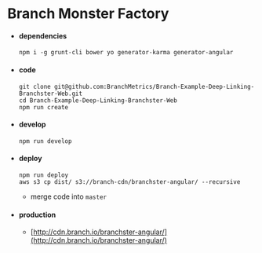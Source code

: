 # Branch Monster Factory

- #### dependencies 

    ```
    npm i -g grunt-cli bower yo generator-karma generator-angular
    ```

- #### code

    ```
    git clone git@github.com:BranchMetrics/Branch-Example-Deep-Linking-Branchster-Web.git
    cd Branch-Example-Deep-Linking-Branchster-Web
    npm run create
    ```

- #### develop

    ```
    npm run develop
    ```

- #### deploy

    ```
    npm run deploy
    aws s3 cp dist/ s3://branch-cdn/branchster-angular/ --recursive
    ```

  - merge code into `master`

- #### production

  - [http://cdn.branch.io/branchster-angular/](http://cdn.branch.io/branchster-angular/)

